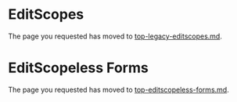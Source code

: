 
# EditScopes 

The page you requested has moved to [top-legacy-editscopes.md](top-legacy-editscopes.md).

# EditScopeless  Forms

The page you requested has moved to [top-editscopeless-forms.md](top-editscopeless-forms.md).
